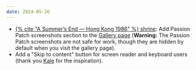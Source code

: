 ```yaml
---
date: 2024-05-26
---
```


* [{% cite "A Summer’s End — Hong Kong 1986" %} shrine](/shrines/asummersend): Add Passion Patch screenshots section to the [Gallery page](/shrines/asummersend/gallery) (**Warning:** The Passion Patch screenshots are not safe for work, though they are hidden by default when you visit the gallery page).
* Add a "Skip to content" button for screen reader and keyboard users (thank you [Kale](https://kalechips.net/projects/snippets/skip) for the inspiration).